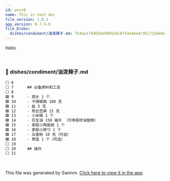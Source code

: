 ```yaml
---
id: wxxs0
name: This is test doc
file_version: 1.0.2
app_version: 0.7.5-0
file_blobs:
  dishes/condiment/油泼辣子.md: f54aa174d02be90d52dc8f43e4ee4c95c723de8a
---
```


Hello

<br/>

<!-- NOTE-swimm-snippet: the lines below link your snippet to Swimm -->
### 📄 dishes/condiment/油泼辣子.md
```markdown
⬜ 6      
⬜ 7      ## 必备原料和工具
⬜ 8      
🟩 9      - 蒜头 1 个
🟩 10     - 干辣椒面 100 克
🟩 11     - 盐 5 克
🟩 12     - 熟白芝麻 15 克
🟩 13     - 小米椒 1 个
🟩 14     - 花生油 150 毫升 （可用菜籽油替换）
🟩 15     - 家庭小陶瓷碗 1 个
🟩 16     - 家庭小铁勺 1 个
🟩 17     - 五香粉 10 克（可选）
🟩 18     - 草寇 1 个（可选）
⬜ 19     
⬜ 20     ## 操作
⬜ 21     
```

<br/>

This file was generated by Swimm. [Click here to view it in the app](https://swimm-web-app.web.app/repos/Z2l0aHViJTNBJTNBSG93VG9Db29rJTNBJTNBaWRvZ2FuemVy/docs/wxxs0).